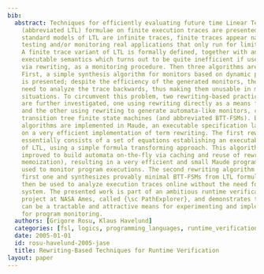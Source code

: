 ```yaml
---
bib:
  abstract: Techniques for efficiently evaluating future time Linear Temporal Logic
    (abbreviated LTL) formulae on finite execution traces are presented. While the
    standard models of LTL are infinite traces, finite traces appear naturally when
    testing and/or monitoring real applications that only run for limited time periods.
    A finite trace variant of LTL is formally defined, together with an immediate
    executable semantics which turns out to be quite inefficient if used directly,
    via rewriting, as a monitoring procedure. Then three algorithms are investigated.
    First, a simple synthesis algorithm for monitors based on dynamic programming
    is presented; despite the efficiency of the generated monitors, they unfortunately
    need to analyze the trace backwards, thus making them unusable in most practical
    situations. To circumvent this problem, two rewriting-based practical algorithms
    are further investigated, one using rewriting directly as a means for online monitoring,
    and the other using rewriting to generate automata-like monitors, called binary
    transition tree finite state machines (and abbreviated BTT-FSMs). Both rewriting
    algorithms are implemented in Maude, an executable specification language based
    on a very efficient implementation of term rewriting. The first rewriting algorithm
    essentially consists of a set of equations establishing an executable semantics
    of LTL, using a simple formula transforming approach. This algorithm is further
    improved to build automata on-the-fly via caching and reuse of rewrites (called
    memoization), resulting in a very efficient and small Maude program that can be
    used to monitor program executions. The second rewriting algorithm builds on the
    first one and synthesizes provably minimal BTT-FSMs from LTL formulae, which can
    then be used to analyze execution traces online without the need for a rewriting
    system. The presented work is part of an ambitious runtime verification and monitoring
    project at NASA Ames, called {\sc PathExplorer}, and demonstrates that rewriting
    can be a tractable and attractive means for experimenting and implementing logics
    for program monitoring.
  authors: [Grigore Rosu, Klaus Havelund]
  categories: [fsl, logics, programming_languages, runtime_verification, javamop]
  date: 2005-01-01
  id: rosu-havelund-2005-jase
  title: Rewriting-Based Techniques for Runtime Verification
layout: paper
---
```

